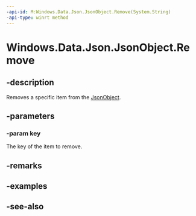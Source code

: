 ```yaml
---
-api-id: M:Windows.Data.Json.JsonObject.Remove(System.String)
-api-type: winrt method
---
```


<!-- Method syntax
public void Remove(System.String key)
-->

# Windows.Data.Json.JsonObject.Remove

## -description
Removes a specific item from the [JsonObject](jsonobject.md).

## -parameters
### -param key
The key of the item to remove.

## -remarks

## -examples

## -see-also
